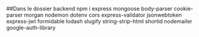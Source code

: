 ##Dans le dossier backend npm i express mongoose body-parser cookie-parser morgan nodemon dotenv cors express-validator jsonwebtoken express-jwt formidable lodash slugify string-strip-html shortid nodemailer google-auth-library
